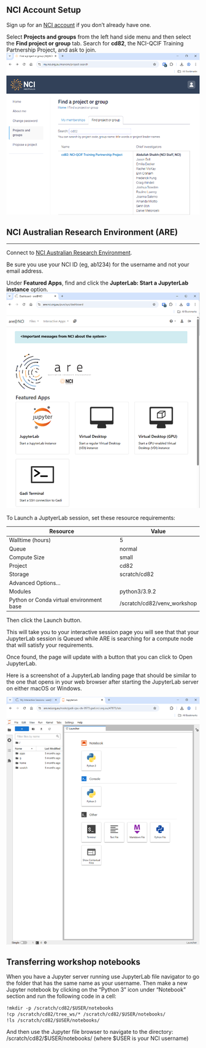 
## NCI Account Setup
Sign up for an  [NCI account](https://opus.nci.org.au/spaces/Help/pages/12583153/How+to+create+an+NCI+user+account)  if you don’t already have one.

Select  **Projects and groups**  from the left hand side menu and then select the  **Find project or group**  tab. Search for  **cd82**, the NCI-QCIF Training Partnership Project, and ask to join.
![](imgs/0_my_nci_project_cd82.png)

## NCI Australian Research Environment (ARE)

----------

Connect to  [NCI Australian Research Environment](https://are.nci.org.au/).

Be sure you use your NCI ID (eg, ab1234) for the username and not your email address.

Under  **Featured Apps**, find and click the  **JupterLab: Start a JupyterLab instance**  option.
![](imgs/0_nci_are_mainpage.png)

To Launch a JuptyerLab session, set these resource requirements:

| Resource                                 | Value                     |
| ---------------------------------------- | ------------------------- |
| Walltime (hours)                         | 5                         |
| Queue                                    | normal                    |
| Compute Size                             | small                     |
| Project                                  | cd82                      |
| Storage                                  | scratch/cd82              |
| Advanced Options…                        |                           |
| Modules                                  | python3/3.9.2             |
| Python or Conda virtual environment base | /scratch/cd82/venv_workshop |

Then click the Launch button.

This will take you to your interactive session page you will see that that your JupyterLab session is Queued while ARE is searching for a compute node that will satisfy your requirements.

Once found, the page will update with a button that you can click to Open JupyterLab.

Here is a screenshot of a JupyterLab landing page that should be similar to the one that opens in your web browser after starting the JupyterLab server on either macOS or Windows.



![](imgs/0_jupyterlab_landing_page.png)

## Transferring workshop notebooks

When you have a Jupyter server running use JupyterLab file navigator to go the folder that has the same name as your username. Then make a new Jupyter notebook by clicking on the “Python 3” icon under “Notebook” section and run the following code in a cell:

```
!mkdir -p /scratch/cd82/$USER/notebooks
!cp /scratch/cd82/tree_ws/* /scratch/cd82/$USER/notebooks/
!ls /scratch/cd82/$USER/notebooks/
```

And then use the Jupyter file browser to navigate to the directory:
/scratch/cd82/$USER/notebooks/ (where $USER is your NCI username)
